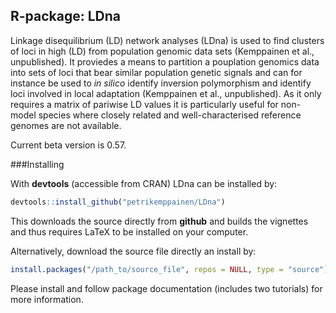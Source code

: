 R-package: LDna
-------------

Linkage disequilibrium (LD) network analyses (LDna) is used to find clusters of loci in high  (LD) from population genomic data sets (Kemppainen et al., unpublished). It proviedes a means to partition a pouplation genomics data into sets of loci that bear similar population genetic signals and can for instance be used to *in silico* identify inversion polymorphism and identify loci involved in local adaptation (Kemppainen et al., unpublished). As it only requires a matrix of pariwise LD values it is particularly useful for non-model species where closely related and well-characterised reference genomes are not available.

Current beta version is 0.57.

###Installing

With **devtools** (accessible from CRAN) LDna can be installed by:
```r
devtools::install_github("petrikemppainen/LDna")
```
This downloads the source directly from **github** and builds the vignettes and thus requires LaTeX to be installed on your computer.

Alternatively, download the source file directly an install by:
```r
install.packages("/path_to/source_file", repos = NULL, type = "source")
```
Please install and follow package documentation (includes two tutorials) for more information.